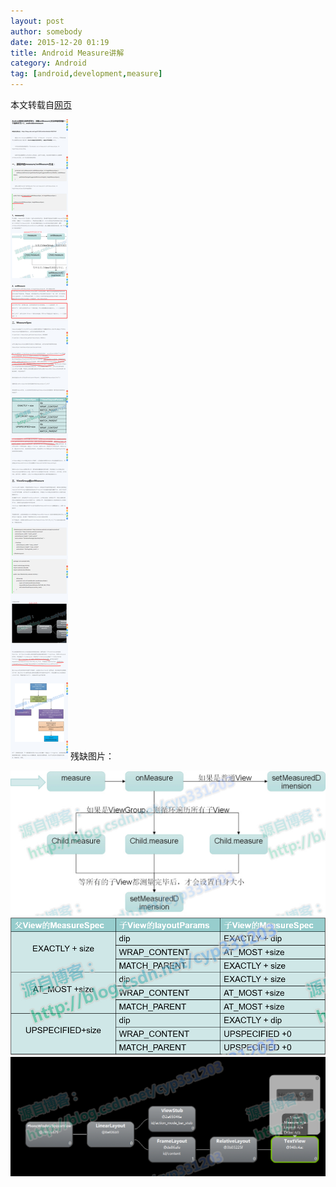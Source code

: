 ```yaml
---
layout: post
author: somebody
date: 2015-12-20 01:19
title: Android Measure讲解
category: Android
tag: [android,development,measure]
---
```


本文转载自[网页](http://www.bkjia.com/Androidjc/982856.html)

![Android Measure](/public/img/android/android_measure.png)
残缺图片：

![Picture 1](/public/img/android/android_measure1.png)
![Picture 2](/public/img/android/android_measure2.png)
![Picture 3](/public/img/android/android_measure3.png)
